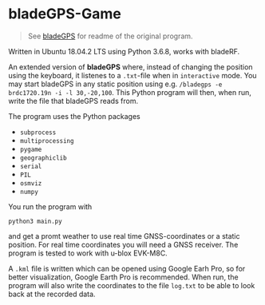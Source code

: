 # bladeGPS-Game
> See [bladeGPS](../Readme.md) for readme of the original program.

Written in Ubuntu 18.04.2 LTS using Python 3.6.8, works with bladeRF.

An extended version of **bladeGPS** where, instead of changing the position using the keyboard, it listenes to a `.txt`-file when in `interactive` mode. You may start bladeGPS in any static position using e.g. `/bladegps -e brdc1720.19n -i -l 30,-20,100`. This Python program will then, when run, write the file that bladeGPS reads from.

The program uses the Python packages
- `subprocess`
- `multiprocessing`
- `pygame`
- `geographiclib`
- `serial`
- `PIL`
- `osmviz`
- `numpy`

You run the program with
~~~
python3 main.py
~~~
and get a promt weather to use real time GNSS-coordinates or a static position. For real time coordinates you will need a GNSS receiver. The program is tested to work with u-blox EVK-M8C.

A `.kml` file is written which can be opened using Google Earh Pro, so for better visualization, Google Earth Pro is recommended. When run, the program will also write the coordinates to the file `log.txt` to be able to look back at the recorded data.
